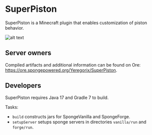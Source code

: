 # SuperPiston

SuperPiston is a Minecraft plugin that enables customization of piston behavior.

![alt text](https://files.smoofyuniverse.net/images/superpiston_screenshot.png)

## Server owners

Compiled artifacts and additional information can be found on Ore: https://ore.spongepowered.org/Yeregorix/SuperPiston.

## Developers

SuperPiston requires Java 17 and Gradle 7 to build.

Tasks:

- `build` constructs jars for SpongeVanilla and SpongeForge.
- `setupServer` setups sponge servers in directories `vanilla/run` and `forge/run`.
